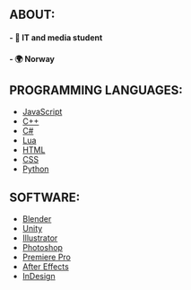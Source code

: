 ## ABOUT:
#### - 🏫 IT and media student<br>
#### - 🌍 Norway

## PROGRAMMING LANGUAGES:
- [JavaScript](https://en.wikipedia.org/wiki/JavaScript)
- [C++](https://en.wikipedia.org/wiki/C%2B%2B)
- [C#](https://en.wikipedia.org/wiki/C_Sharp_(programming_language))
- [Lua](https://en.wikipedia.org/wiki/Lua_(programming_language))
- [HTML](https://en.wikipedia.org/wiki/HTML)
- [CSS](https://en.wikipedia.org/wiki/CSS)
- [Python](https://en.wikipedia.org/wiki/Python_(programming_language))

## SOFTWARE:
- [Blender](https://www.blender.org/)
- [Unity](https://unity.com/)
- [Illustrator](https://www.adobe.com/no/products/illustrator.html?gclid=CjwKCAjw8-OhBhB5EiwADyoY1QcSCGdNmE3unk9fNUOmnPJeHZsJEptVGMSm52W1U--uS8O0afU8wBoCAP0QAvD_BwE&mv=search&mv=search&sdid=KCJMVLF6&ef_id=CjwKCAjw8-OhBhB5EiwADyoY1QcSCGdNmE3unk9fNUOmnPJeHZsJEptVGMSm52W1U--uS8O0afU8wBoCAP0QAvD_BwE:G:s&s_kwcid=AL!3085!3!597287462549!e!!g!!adobe%20illustrator!1480122696!60147184954)
- [Photoshop](https://www.adobe.com/no/products/photoshop/landpb.html?gclid=CjwKCAjw8-OhBhB5EiwADyoY1XI64NxieClpzL30dfNk5j5alPTUejIP7OqSPAZXM6A4o9mHoLUS6xoC9QcQAvD_BwE&mv=search&mv=search&sdid=LZ32SYVR&ef_id=CjwKCAjw8-OhBhB5EiwADyoY1XI64NxieClpzL30dfNk5j5alPTUejIP7OqSPAZXM6A4o9mHoLUS6xoC9QcQAvD_BwE:G:s&s_kwcid=AL!3085!3!597168686838!e!!g!!adobe%20photoshop!1471316782!58669001444)
- [Premiere Pro](https://www.adobe.com/no/products/premiere.html?gclid=CjwKCAjw8-OhBhB5EiwADyoY1enxteMJAxEwOAMYyGQfE0-ZtOQT6wR1MLGctlrt0o_p1RYbKb2UthoCilwQAvD_BwE&mv=search&mv=search&sdid=LQLZT7BT&ef_id=CjwKCAjw8-OhBhB5EiwADyoY1enxteMJAxEwOAMYyGQfE0-ZtOQT6wR1MLGctlrt0o_p1RYbKb2UthoCilwQAvD_BwE:G:s&s_kwcid=AL!3085!3!340868332469!e!!g!!premiere%20pro!1471316863!58669011724)
- [After Effects](https://www.adobe.com/no/products/aftereffects/landpb.html?gclid=CjwKCAjw8-OhBhB5EiwADyoY1fH62ltYTOsdAUF8Rq8HGzQ5hUO-TWxPt1swmziUVEInYcxqMwfSRxoCG9gQAvD_BwE&mv=search&mv=search&sdid=MYYBRYZH&ef_id=CjwKCAjw8-OhBhB5EiwADyoY1fH62ltYTOsdAUF8Rq8HGzQ5hUO-TWxPt1swmziUVEInYcxqMwfSRxoCG9gQAvD_BwE:G:s&s_kwcid=AL!3085!3!597212105446!e!!g!!after%20effects!1471316602!57366249032)
- [InDesign](https://www.adobe.com/no/products/indesign/landpb.html?gclid=CjwKCAjw8-OhBhB5EiwADyoY1ejPnrnVi7nTIDgtLFdjqmqRnZhXypbQkX4tWhzMzADmPhoYZ96URBoCRj4QAvD_BwE&mv=search&mv=search&sdid=LCDWTLJX&ef_id=CjwKCAjw8-OhBhB5EiwADyoY1ejPnrnVi7nTIDgtLFdjqmqRnZhXypbQkX4tWhzMzADmPhoYZ96URBoCRj4QAvD_BwE:G:s&s_kwcid=AL!3085!3!597168709356!e!!g!!indesign!1471316830!59787430769)
